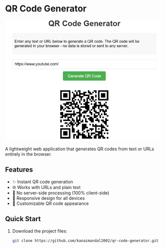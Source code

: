 # QR Code Generator

![QR Code Generator Preview](qr.png)

A lightweight web application that generates QR codes from text or URLs entirely in the browser.

## Features

- ✨ Instant QR code generation
- 🌐 Works with URLs and plain text
- 🔐 No server-side processing (100% client-side)
- 📱 Responsive design for all devices
- 🎨 Customizable QR code appearance

## Quick Start

1. Download the project files:
   ```bash
   git clone https://github.com/kanaimandal2002/qr-code-generator.git